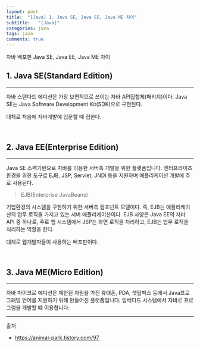 ```yaml
---
layout: post
title:  "[Java] 1. Java SE, Java EE, Java ME 차이"
subtitle:   "[Java]"
categories: java
tags: java
comments: true
---
```


자바 배포판 Java SE, Java EE, Java ME 차이


## 1. Java SE(Standard Edition)
---

자바 스탠다드 에디션은 가장 보편적으로 쓰이는 자바 API집합체(패키지)이다. Java SE는 Java Software Development Kit(SDK)으로 구현된다.

대체로 처음에 자바개발에 입문할 때 접한다.

<br>


## 2. Java EE(Enterprise Edition)
---

Java SE 스펙기반으로 자바를 이용한 서버측 개발을 위한 플랫폼입니다. 엔터프라이즈 환경을 위한 도구로 EJB, JSP, Servlet, JNDI 등을 지원하며 애플리케이션 개발에 주로 사용된다.

> EJB(Enterprise JavaBeans)

기업환경의 시스템을 구현하기 위한 서버측 컴포넌트 모델이다. 즉, EJB는 애플리케이션의 업무 로직을 가지고 있는 서버 애플리케이션이다. EJB 사양은 Java EE의 자바 API 중 하나로, 주로 웹 시스템에서 JSP는 화면 로직을 처리하고, EJB는 업무 로직을 처리하는 역할을 한다.

대체로 웹개발자들이 사용하는 배포판이다.

<br>


## 3. Java ME(Micro Edition)
---

자바 마이크로 에디션은 제한된 자원을 가진 휴대폰, PDA, 셋탑박스 등에서 Java프로그래밍 언어를 지원하기 위해 만들어진 플랫폼입니다. 임베디드 시스템에서 자바로 프로그램을 개발할 떄 이용합니다.


---
출처

- https://animal-park.tistory.com/97
